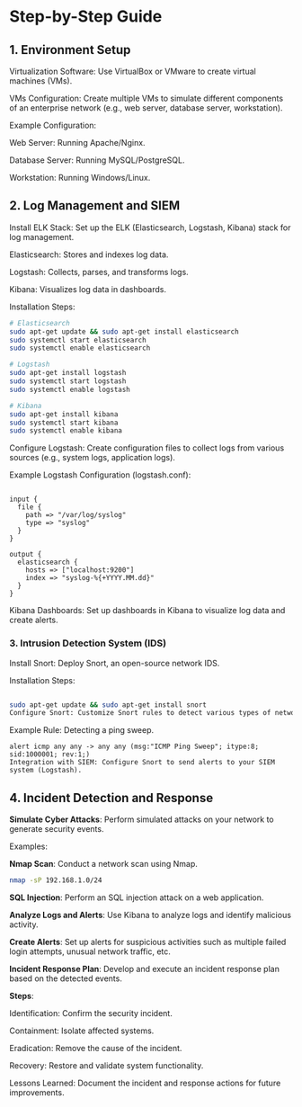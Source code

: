 # Step-by-Step Guide
## 1. Environment Setup
Virtualization Software: Use VirtualBox or VMware to create virtual machines (VMs).

VMs Configuration: Create multiple VMs to simulate different components of an enterprise network (e.g., web server, database server, workstation).

Example Configuration:

Web Server: Running Apache/Nginx.

Database Server: Running MySQL/PostgreSQL.

Workstation: Running Windows/Linux.

## 2. Log Management and SIEM

Install ELK Stack: Set up the ELK (Elasticsearch, Logstash, Kibana) stack for log management.

Elasticsearch: Stores and indexes log data.

Logstash: Collects, parses, and transforms logs.

Kibana: Visualizes log data in dashboards.

Installation Steps:

```bash
# Elasticsearch
sudo apt-get update && sudo apt-get install elasticsearch
sudo systemctl start elasticsearch
sudo systemctl enable elasticsearch

# Logstash
sudo apt-get install logstash
sudo systemctl start logstash
sudo systemctl enable logstash

# Kibana
sudo apt-get install kibana
sudo systemctl start kibana
sudo systemctl enable kibana
```

Configure Logstash: Create configuration files to collect logs from various sources (e.g., system logs, application logs).

Example Logstash Configuration (logstash.conf):

```plaintext

input {
  file {
    path => "/var/log/syslog"
    type => "syslog"
  }
}

output {
  elasticsearch {
    hosts => ["localhost:9200"]
    index => "syslog-%{+YYYY.MM.dd}"
  }
}
```

Kibana Dashboards: Set up dashboards in Kibana to visualize log data and create alerts.

### 3. Intrusion Detection System (IDS)

Install Snort: Deploy Snort, an open-source network IDS.

Installation Steps:

```bash

sudo apt-get update && sudo apt-get install snort
Configure Snort: Customize Snort rules to detect various types of network threats.
```
Example Rule: Detecting a ping sweep.

```plaintext
alert icmp any any -> any any (msg:"ICMP Ping Sweep"; itype:8; sid:1000001; rev:1;)
Integration with SIEM: Configure Snort to send alerts to your SIEM system (Logstash).
```

## 4. Incident Detection and Response

**Simulate Cyber Attacks**: Perform simulated attacks on your network to generate security events.

Examples:

**Nmap Scan**: Conduct a network scan using Nmap.

```bash
nmap -sP 192.168.1.0/24
```
**SQL Injection**: Perform an SQL injection attack on a web application.

**Analyze Logs and Alerts**: Use Kibana to analyze logs and identify malicious activity.

**Create Alerts**: Set up alerts for suspicious activities such as multiple failed login attempts, unusual network traffic, etc.

**Incident Response Plan**: Develop and execute an incident response plan based on the detected events.

**Steps**:

Identification: Confirm the security incident.

Containment: Isolate affected systems.

Eradication: Remove the cause of the incident.

Recovery: Restore and validate system functionality.

Lessons Learned: Document the incident and response actions for future improvements.
